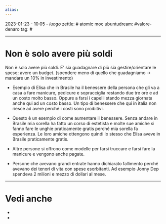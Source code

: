 ```yaml
---
alias: 
---
```

2023-01-23 - 10:05 - *luogo*
zettle: # atomic moc
ubuntudream: #valore-denaro 
tag: #

---
# Non è solo avere più soldi

Non è solo avere più soldi. E' sia guadagnare di più sia gestire/orientare le spese; avere un budget. (spendere meno di quello che guadagniamo → mandare un 10% in investimento)

-   Esempio di Elisa che in Brasile ha il benessere della persona che gli va a casa a fare manicure, pedicure e sopracciglia restando due tre ore e ad un costo molto basso. Oppure a farsi i capelli stando mezza giornata anche qui ad un costo basso. Un tipo di benessere che qui in italia non riesce ad avere perché i costi sono proibitivi. 

-   Questo è un esempio di come aumentare il benessere. Senza andare in Brasile mia sorella ha fatto un corso di estetista e molte sue amiche si fanno fare le unghie praticamente gratis perché mia sorella fa esperienza. Le loro amiche ottengono quindi lo stesso che Elisa aveve in Brasile praticamente gratis. 

-   Altre persone si offrono come modelle per farsi truccare e farsi fare la manicure e vengono anche pagate.  
   
-   Persone che avevano grandi entrate hanno dichiarato fallimento perché avevano dei tenori di vita con spese esorbitanti. Ad esempio Jonny Dep spendeva 2 milioni e mezzo di dollari al mese.



---
# Vedi anche
- 
- 
